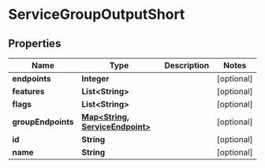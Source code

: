 

# ServiceGroupOutputShort


## Properties

| Name | Type | Description | Notes |
|------------ | ------------- | ------------- | -------------|
|**endpoints** | **Integer** |  |  [optional] |
|**features** | **List&lt;String&gt;** |  |  [optional] |
|**flags** | **List&lt;String&gt;** |  |  [optional] |
|**groupEndpoints** | [**Map&lt;String, ServiceEndpoint&gt;**](ServiceEndpoint.md) |  |  [optional] |
|**id** | **String** |  |  [optional] |
|**name** | **String** |  |  [optional] |




